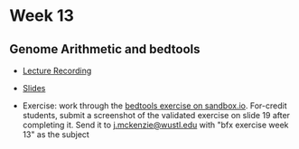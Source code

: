 # Week 13

## Genome Arithmetic and bedtools

- [Lecture Recording](https://wustl.box.com/s/9zf5143xbh0fxhbtxu4s0ydfbb6e3urm)

- [Slides](week13.pdf)

- Exercise:  work through the [bedtools exercise on sandbox.io](https://sandbox.bio/tutorials/bedtools-intro).  For-credit students, submit a screenshot of the validated exercise on slide 19 after completing it. Send it to j.mckenzie@wustl.edu with "bfx exercise week 13" as the subject

